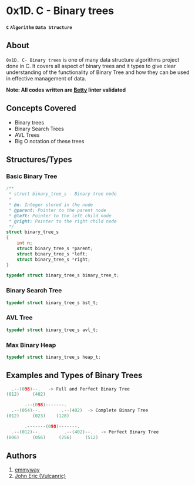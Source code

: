 # 0x1D. C - Binary trees
**`C`**   **`Algorithm`**     **`Data Structure`**

## About
`0x1D. C- Binary trees` is one of many data structure algorithms project done in C. It covers all aspect of binary trees and it types to give clear understanding of the functionality of Binary Tree and how they can be used in effective management of data.

**Note: All codes written are [Betty](https://github.com/alx-tools/Betty) linter validated**
## Concepts Covered
- Binary trees
- Binary Search Trees
- AVL Trees
- Big O notation of these trees

## Structures/Types
### Basic Binary Tree
```C
/**
 * struct binary_tree_s - Binary tree node
 *
 * @n: Integer stored in the node
 * @parent: Pointer to the parent node
 * @left: Pointer to the left child node
 * @right: Pointer to the right child node
 */
struct binary_tree_s
{
	int n;
	struct binary_tree_s *parent;
	struct binary_tree_s *left;
	struct binary_tree_s *right;
}

typedef struct binary_tree_s binary_tree_t;
```
### Binary Search Tree
```C
typedef struct binary_tree_s bst_t;
```
### AVL Tree
```C
typedef struct binary_tree_s avl_t;
```
### Max Binary Heap
```C
typedef struct binary_tree_s heap_t;
```

## Examples and Types of Binary Trees
```C
  .--(098)--.   -> Full and Perfect Binary Tree
(012)     (402)

       .--(098)-------.
  .--(054)--.        .--(402)  -> Complete Binary Tree
(012)     (023)    (128)

       .-------(098)-------.
  .--(012)--.         .--(402)--.   -> Perfect Binary Tree
(006)     (056)     (256)     (512)
```

## Authors
1. [emmyway](https://github.com/emmyway)
2. [John Eric (Vulcanric)](https://github.com/Vulcanric)

